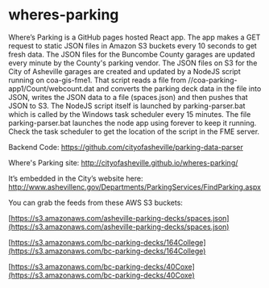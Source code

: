 # wheres-parking

Where’s Parking is a GitHub pages hosted React app. The app makes a GET request to static JSON files in Amazon S3 buckets every 10 seconds to get fresh data. The JSON files for the Buncombe County garages are updated every minute by the County's parking vendor. The JSON files on S3 for the City of Asheville garages are created and updated by a NodeJS script running on coa-gis-fme1. That script reads a file from //coa-parking-app1/Count/webcount.dat and converts the parking deck data in the file into JSON, writes the JSON data to a file (spaces.json) and then pushes that JSON to S3. The NodeJS script itself is launched by parking-parser.bat which is called by the Windows task scheduler every 15 minutes. The file parking-parser.bat launches the node app using forever to keep it running. Check the task scheduler to get the location of the script in the FME server.

Backend Code: https://github.com/cityofasheville/parking-data-parser 

Where's Parking site: http://cityofasheville.github.io/wheres-parking/

It’s embedded in the City’s website here: http://www.ashevillenc.gov/Departments/ParkingServices/FindParking.aspx

You can grab the feeds from these AWS S3 buckets:

[https://s3.amazonaws.com/asheville-parking-decks/spaces.json](https://s3.amazonaws.com/asheville-parking-decks/spaces.json)

[https://s3.amazonaws.com/bc-parking-decks/164College](https://s3.amazonaws.com/bc-parking-decks/164College)

[https://s3.amazonaws.com/bc-parking-decks/40Coxe](https://s3.amazonaws.com/bc-parking-decks/40Coxe)
